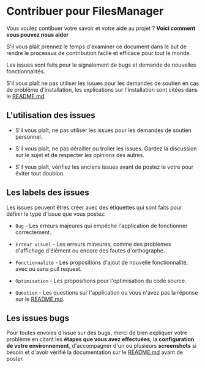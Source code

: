 # Contribuer pour FilesManager
Vous voulez contibuer votre savoir et votre aide au projet ? **Voici comment vous pouvez nous aider**

S'il vous plaît prennez le temps d'examiner ce document dans le but de rendre le processus de contribution facile et efficace pour tout le monde.

Les issues sont faits pour le signalement de bugs et demande de nouvelles fonctionnalités.

S'il vous plaît ne pas utiliser les issues pour les demandes de soutien en cas de problème d'installation, les explications sur l'installation sont citées dans le [README.md](https://github.com/Horyzone/FilesManager/blob/master/README.md).



## L'utilisation des issues
* S'il vous plaît, ne pas utiliser les issues pour les demandes de soutien personnel.

* S'il vous plaît, ne pas dérailler ou troller les issues. Gardez la discussion sur le sujet et de respecter les opinions des autres.

* S'il vous plaît, vérifiez les anciens issues avant de postez le votre pour éviter tout doublon.


## Les labels des issues
Les issues peuvent êtres créer avec des étiquettes qui sont faits pour définir le type d'issue que vous postez:

* `Bug` - Les erreurs majeures qui empêche l'application de fonctionner correctement.

* `Erreur visuel` - Les erreurs mineures, comme des problèmes d'affichage d'élément ou encore des fautes d'orthographe.

* `Fonctionnalité` - Les propositions d'ajout de nouvelle fonctionnalité, avec ou sans pull request.

* `Optimisation` - Les propositions pour l'optimisation du code source.

* `Question` - Les questions sur l'application ou vous n'avez pas la réponse sur le [README.md](https://github.com/Horyzone/FilesManager/blob/master/README.md).


## Les issues bugs
Pour toutes envoies d'issue sur des bugs, merci de bien expliquer votre problème en citant les **étapes que vous avez effectuées**, la **configuration de votre environnement**, d'accompagner d'un ou plusieurs **screenshots** si besoin et d'avoir vérifié la documentation sur le [README.md](https://github.com/Horyzone/FilesManager/blob/master/README.md) avant de poster.
